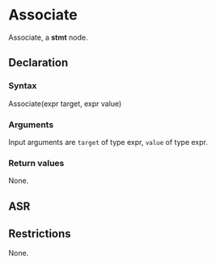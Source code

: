 <!-- This is an automatically generated file. Do not edit it manually. -->

# Associate

Associate, a **stmt** node.

## Declaration

### Syntax

Associate(expr target, expr value)

### Arguments
Input arguments are `target` of type expr, `value` of type expr.

### Return values

None.

## ASR

<!-- Generate ASR using pickle. -->

## Restrictions

<!-- Generated from asr_verify.cpp. -->
None.